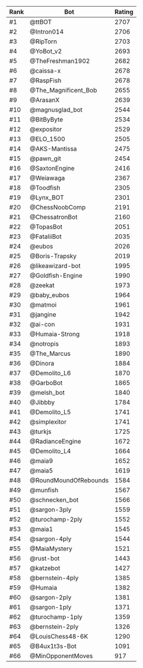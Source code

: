 Rank|Bot|Rating
---|---|---
#1|@ttBOT|2707
#2|@Intron014|2706
#3|@RipTorn|2703
#4|@YoBot_v2|2693
#5|@TheFreshman1902|2682
#6|@caissa-x|2678
#7|@RaspFish|2678
#8|@The_Magnificent_Bob|2655
#9|@ArasanX|2639
#10|@magnusglad_bot|2544
#11|@BitByByte|2534
#12|@expositor|2529
#13|@ELO_1500|2505
#14|@AKS-Mantissa|2475
#15|@pawn_git|2454
#16|@SaxtonEngine|2416
#17|@Weiawaga|2367
#18|@Toodfish|2305
#19|@Lynx_BOT|2301
#20|@ChessNoobComp|2191
#21|@ChessatronBot|2160
#22|@TopasBot|2051
#23|@FataliiBot|2035
#24|@eubos|2026
#25|@Boris-Trapsky|2019
#26|@likeawizard-bot|1995
#27|@Goldfish-Engine|1990
#28|@zeekat|1973
#29|@baby_eubos|1964
#30|@matmoi|1961
#31|@jangine|1942
#32|@ai-con|1931
#33|@Humaia-Strong|1918
#34|@notropis|1893
#35|@The_Marcus|1890
#36|@Dinora|1884
#37|@Demolito_L6|1870
#38|@GarboBot|1865
#39|@melsh_bot|1840
#40|@Jibbby|1784
#41|@Demolito_L5|1741
#42|@simplexitor|1741
#43|@turkjs|1725
#44|@RadianceEngine|1672
#45|@Demolito_L4|1664
#46|@maia9|1652
#47|@maia5|1619
#48|@RoundMoundOfRebounds|1584
#49|@munfish|1567
#50|@schnecken_bot|1566
#51|@sargon-3ply|1559
#52|@turochamp-2ply|1552
#53|@maia1|1545
#54|@sargon-4ply|1544
#55|@MaiaMystery|1521
#56|@rust-bot|1443
#57|@katzebot|1427
#58|@bernstein-4ply|1385
#59|@Humaia|1382
#60|@sargon-2ply|1381
#61|@sargon-1ply|1371
#62|@turochamp-1ply|1359
#63|@bernstein-2ply|1326
#64|@LouisChess48-6K|1290
#65|@B4ux1t3s-Bot|1091
#66|@MinOpponentMoves|917
